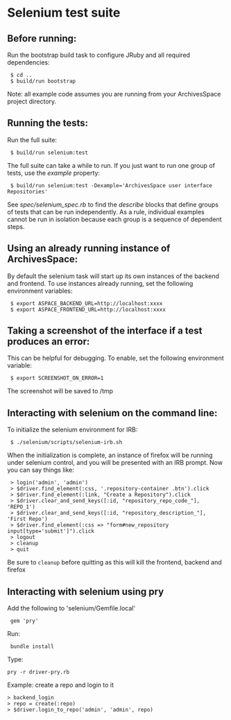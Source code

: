 # Selenium test suite

## Before running:

Run the bootstrap build task to configure JRuby and all required
dependencies:

     $ cd ..
     $ build/run bootstrap

Note: all example code assumes you are running from your ArchivesSpace
project directory.


## Running the tests:

Run the full suite:

     $ build/run selenium:test

The full suite can take a while to run. If you just want to run one
group of tests, use the *example* property:

     $ build/run selenium:test -Dexample='ArchivesSpace user interface Repositories'

See *spec/selenium_spec.rb* to find the *describe* blocks that define
groups of tests that can be run independently. As a rule, individual
examples cannot be run in isolation because each group is a sequence
of dependent steps.


## Using an already running instance of ArchivesSpace:

By default the selenium task will start up its own instances of the
backend and frontend. To use instances already running, set the
following environment variables:

     $ export ASPACE_BACKEND_URL=http://localhost:xxxx
     $ export ASPACE_FRONTEND_URL=http://localhost:xxxx


## Taking a screenshot of the interface if a test produces an error:

This can be helpful for debugging. To enable, set the following
environment variable:

     $ export SCREENSHOT_ON_ERROR=1

The screenshot will be saved to /tmp


## Interacting with selenium on the command line:

To initialize the selenium environment for IRB:

     $ ./selenium/scripts/selenium-irb.sh

When the initialization is complete, an instance of firefox will be
running under selenium control, and you will be presented with an IRB
prompt. Now you can say things like:

     > login('admin', 'admin')
     > $driver.find_element(:css, '.repository-container .btn').click
     > $driver.find_element(:link, "Create a Repository").click
     > $driver.clear_and_send_keys([:id, "repository_repo_code_"], 'REPO_1')
     > $driver.clear_and_send_keys([:id, "repository_description_"], 'First Repo')
     > $driver.find_element(:css => "form#new_repository input[type='submit']").click
     > logout
     > cleanup
     > quit

Be sure to `cleanup` before quitting as this will kill the frontend,
backend and firefox

## Interacting with selenium using pry

Add the following to 'selenium/Gemfile.local'

     gem 'pry'

Run:

     bundle install

Type:

    pry -r driver-pry.rb

Example: create a repo and login to it

    > backend_login
    > repo = create(:repo)
    > $driver.login_to_repo('admin', 'admin', repo)

